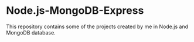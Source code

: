 # Node.js-MongoDB-Express

This repository contains some of the projects created by me in Node.js and MongoDB database.
